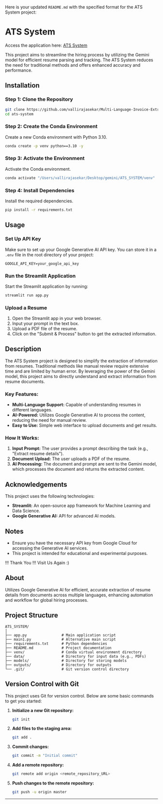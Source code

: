 Here is your updated `README.md` with the specified format for the ATS System project:

# ATS System

Access the application here: [ATS System](https://ats-system-34fp.onrender.com)

This project aims to streamline the hiring process by utilizing the Gemini model for efficient resume parsing and tracking. The ATS System reduces the need for traditional methods and offers enhanced accuracy and performance.

## Installation

### Step 1: Clone the Repository
```bash
git clone https://github.com/vallirajasekar/Multi-Language-Invoice-Extractor.git
cd ats-system
```

### Step 2: Create the Conda Environment
Create a new Conda environment with Python 3.10.
```bash
conda create -p venv python==3.10 -y
```

### Step 3: Activate the Environment
Activate the Conda environment.
```bash
conda activate "/Users/vallirajasekar/Desktop/gemini/ATS_SYSTEM/venv"
```

### Step 4: Install Dependencies
Install the required dependencies.
```bash
pip install -r requirements.txt
```

## Usage

### Set Up API Key
Make sure to set up your Google Generative AI API key. You can store it in a `.env` file in the root directory of your project:
```
GOOGLE_API_KEY=your_google_api_key
```

### Run the Streamlit Application
Start the Streamlit application by running:
```bash
streamlit run app.py
```

### Upload a Resume

1. Open the Streamlit app in your web browser.
2. Input your prompt in the text box.
3. Upload a PDF file of the resume.
4. Click on the "Submit & Process" button to get the extracted information.

## Description

The ATS System project is designed to simplify the extraction of information from resumes. Traditional methods like manual review require extensive time and are limited by human error. By leveraging the power of the Gemini model, this project aims to directly understand and extract information from resume documents.

### Key Features:
- **Multi-Language Support:** Capable of understanding resumes in different languages.
- **AI-Powered:** Utilizes Google Generative AI to process the content, reducing the need for manual review.
- **Easy to Use:** Simple web interface to upload documents and get results.

### How It Works:
1. **Input Prompt:** The user provides a prompt describing the task (e.g., "Extract resume details").
2. **Document Upload:** The user uploads a PDF of the resume.
3. **AI Processing:** The document and prompt are sent to the Gemini model, which processes the document and returns the extracted content.

## Acknowledgements

This project uses the following technologies:
- **Streamlit:** An open-source app framework for Machine Learning and Data Science.
- **Google Generative AI:** API for advanced AI models.

## Notes

- Ensure you have the necessary API key from Google Cloud for accessing the Generative AI services.
- This project is intended for educational and experimental purposes.

!!! Thank You !!! Visit Us Again :)

## About

Utilizes Google Generative AI for efficient, accurate extraction of resume details from documents across multiple languages, enhancing automation and workflow for global hiring processes.

## Project Structure

```
ATS_SYSTEM/
│
├── app.py                # Main application script
├── main1.py              # Alternative main script
├── requirements.txt      # Python dependencies
├── README.md             # Project documentation
├── venv/                 # Conda virtual environment directory
├── data/                 # Directory for input data (e.g., PDFs)
├── models/               # Directory for storing models
├── outputs/              # Directory for outputs
└── .git/                 # Git version control directory
```

## Version Control with Git

This project uses Git for version control. Below are some basic commands to get you started:

1. **Initialize a new Git repository:**
    ```bash
    git init
    ```

2. **Add files to the staging area:**
    ```bash
    git add .
    ```

3. **Commit changes:**
    ```bash
    git commit -m "Initial commit"
    ```

4. **Add a remote repository:**
    ```bash
    git remote add origin <remote_repository_URL>
    ```

5. **Push changes to the remote repository:**
    ```bash
    git push -u origin master
    ```

---
